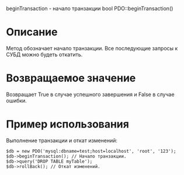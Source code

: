 beginTransaction - начало транзакции
    bool PDO::beginTransaction()

Описание
========

Метод обозначает начало транзакции. Все последующие запросы к СУБД можно будеть откатить.

Возвращаемое значение
=====================

Возвращает True в случае успешного завершения и False в случае ошибки.

Пример использования
====================

Выполнение транзакции и откат изменений:

    $db = new PDO('mysql:dbname=test;host=localhost', 'root', '123');
    $db->beginTransaction(); // Начало транзакции.
    $db->query('DROP TABLE myTable');
    $db->rollBack(); // Откат изменений.
